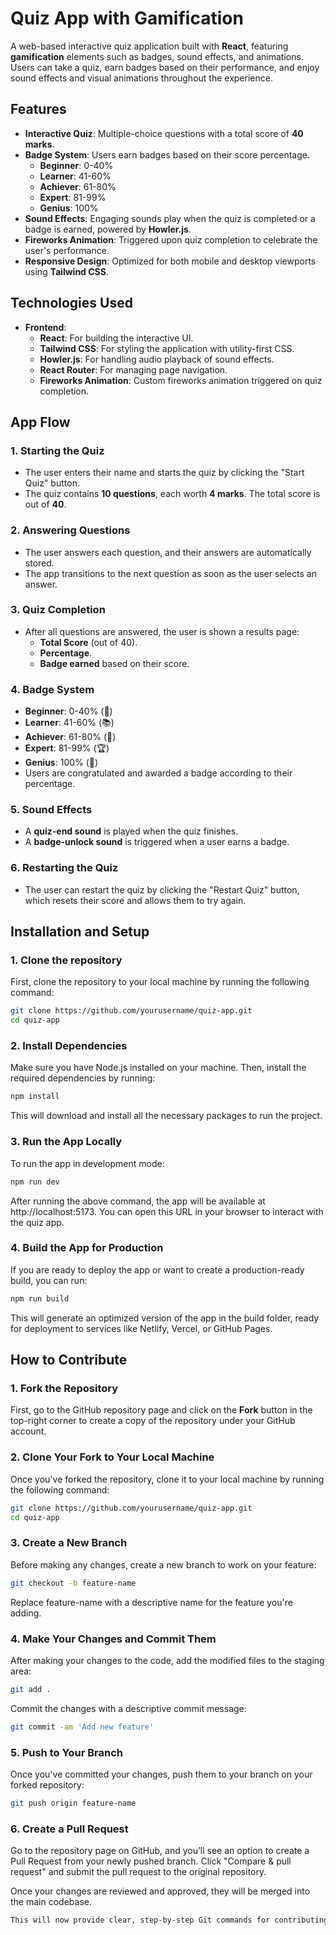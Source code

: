 # Quiz App with Gamification

A web-based interactive quiz application built with **React**, featuring **gamification** elements such as badges, sound effects, and animations. Users can take a quiz, earn badges based on their performance, and enjoy sound effects and visual animations throughout the experience.

## Features
- **Interactive Quiz**: Multiple-choice questions with a total score of **40 marks**.
- **Badge System**: Users earn badges based on their score percentage.
  - **Beginner**: 0-40%
  - **Learner**: 41-60%
  - **Achiever**: 61-80%
  - **Expert**: 81-99%
  - **Genius**: 100%
- **Sound Effects**: Engaging sounds play when the quiz is completed or a badge is earned, powered by **Howler.js**.
- **Fireworks Animation**: Triggered upon quiz completion to celebrate the user's performance.
- **Responsive Design**: Optimized for both mobile and desktop viewports using **Tailwind CSS**.

## Technologies Used
- **Frontend**: 
  - **React**: For building the interactive UI.
  - **Tailwind CSS**: For styling the application with utility-first CSS.
  - **Howler.js**: For handling audio playback of sound effects.
  - **React Router**: For managing page navigation.
  - **Fireworks Animation**: Custom fireworks animation triggered on quiz completion.

## App Flow

### 1. **Starting the Quiz**
   - The user enters their name and starts the quiz by clicking the "Start Quiz" button.
   - The quiz contains **10 questions**, each worth **4 marks**. The total score is out of **40**.

### 2. **Answering Questions**
   - The user answers each question, and their answers are automatically stored.
   - The app transitions to the next question as soon as the user selects an answer.

### 3. **Quiz Completion**
   - After all questions are answered, the user is shown a results page:
     - **Total Score** (out of 40).
     - **Percentage**.
     - **Badge earned** based on their score.

### 4. **Badge System**
   - **Beginner**: 0-40% (🏁)
   - **Learner**: 41-60% (📚)
   - **Achiever**: 61-80% (🎯)
   - **Expert**: 81-99% (🏆)
   - **Genius**: 100% (🌟)
   - Users are congratulated and awarded a badge according to their percentage.

### 5. **Sound Effects**
   - A **quiz-end sound** is played when the quiz finishes.
   - A **badge-unlock sound** is triggered when a user earns a badge.

### 6. **Restarting the Quiz**
   - The user can restart the quiz by clicking the "Restart Quiz" button, which resets their score and allows them to try again.

## Installation and Setup

### 1. Clone the repository

First, clone the repository to your local machine by running the following command:
```bash
git clone https://github.com/yourusername/quiz-app.git
cd quiz-app

```

### 2. Install Dependencies
Make sure you have Node.js installed on your machine. Then, install the required dependencies by running:
```bash
npm install

```
This will download and install all the necessary packages to run the project.

### 3. Run the App Locally
To run the app in development mode:

```bash
npm run dev

```
After running the above command, the app will be available at http://localhost:5173. You can open this URL in your browser to interact with the quiz app.

### 4. Build the App for Production
If you are ready to deploy the app or want to create a production-ready build, you can run:

```bash
npm run build

```
This will generate an optimized version of the app in the build folder, ready for deployment to services like Netlify, Vercel, or GitHub Pages.

## How to Contribute

### 1. Fork the Repository

First, go to the GitHub repository page and click on the **Fork** button in the top-right corner to create a copy of the repository under your GitHub account.

### 2. Clone Your Fork to Your Local Machine

Once you've forked the repository, clone it to your local machine by running the following command:
```bash
git clone https://github.com/yourusername/quiz-app.git
cd quiz-app
```
### 3. Create a New Branch
Before making any changes, create a new branch to work on your feature:

```bash
git checkout -b feature-name
````
Replace feature-name with a descriptive name for the feature you're adding.

### 4. Make Your Changes and Commit Them
After making your changes to the code, add the modified files to the staging area:

```bash
git add .
```
Commit the changes with a descriptive commit message:
```bash
git commit -am 'Add new feature'
```

### 5. Push to Your Branch
Once you've committed your changes, push them to your branch on your forked repository:

```bash
git push origin feature-name
```

### 6. Create a Pull Request
Go to the repository page on GitHub, and you’ll see an option to create a Pull Request from your newly pushed branch. Click "Compare & pull request" and submit the pull request to the original repository.

Once your changes are reviewed and approved, they will be merged into the main codebase.
```bash
This will now provide clear, step-by-step Git commands for contributing to the repository in a clean and structured way.
```
